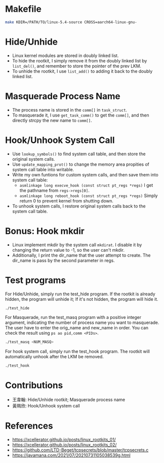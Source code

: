 # Makefile
```bash
make KDIR=/PATH/TO/linux-5.4-source CROSS=aarch64-linux-gnu-
```

# Hide/Unhide
* Linux kernel modules are stored in doubly linked list.
* To hide the rootkit, I simply remove it from the doubly linked list by `list_del()`, and remember to store the pointer of the prev LKM.
* To unhide the rootkit, I use `list_add()` to adding it back to the doubly linked list.

# Masquerade Process Name
* The process name is stored in the `comm[]` in `task_struct`.
* To masquerade it, I use `get_task_comm()` to get the `comm[]`, and then directly strcpy the new name to `comm[]`.

# Hook/Unhook System Call
* Use `lookup_symbols()` to find system call table, and then store the original system calls.
* Use `update_mapping_prot()` to change the memory area propities of system call table into writable.
* Write my own funtions for custom system calls, and then save them into system call table:
    * `asmlinkage long execve_hook (const struct pt_regs *regs)`
    I get the pathname from `regs->regs[0]`.
    * `asmlinkage long reboot_hook (const struct pt_regs *regs)`
    Simply return 0 to prevent kernel from shutting down.
* To unhook system calls, I restore original system calls back to the system call table.

# Bonus: Hook mkdir
* Linux implement mkdir by the system call `mkdirat`. I disable it by changing the return value to -1, so the user can't mkdir.
* Additionally, I print the dir_name that the user attempt to create. The dir_name is pass by the second parameter in regs.

# Test programs

For Hide/Unhide, simply run the test_hide program. If the rootkit is already hidden, the program will unhide it; If it's not hidden, the program will hide it.
```bash
./test_hide
```

For Masquerade, run the test_masq program with a positive integer argument, indicating the number of process name you want to masquerade. The user have to enter the orig_name and new_name in order. You can check the result using `ps ao pid,comm <PIDs>`.
```bash
./test_masq <NUM_MASQ>
```

For hook system call, simply run the test_hook program. The rootkit will automatically unhook after the LKM be removed.
```bash
./test_hook
```
# Contributions
* 王韋翰: Hide/Unhide rootkit; Masquerade process name
* 黃珮欣: Hook/Unhook system call

# References
* https://xcellerator.github.io/posts/linux_rootkits_01/
* https://xcellerator.github.io/posts/linux_rootkits_02/
* https://github.com/LTD-Beget/tcpsecrets/blob/master/tcpsecrets.c
* https://javamana.com/2021/07/20210731105038539g.html